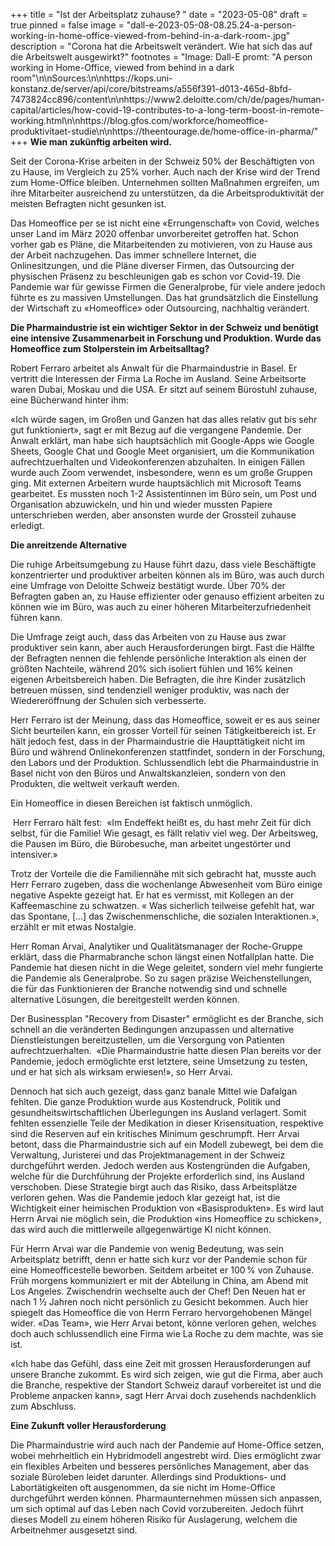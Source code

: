 +++
title = "Ist der Arbeitsplatz zuhause? "
date = "2023-05-08"
draft = true
pinned = false
image = "dall-e-2023-05-08-08.25.24-a-person-working-in-home-office-viewed-from-behind-in-a-dark-room-.jpg"
description = "Corona hat die Arbeitswelt verändert. Wie hat sich das auf die Arbeitswelt ausgewirkt?"
footnotes = "Image: Dall-E promt: \"A person working in Home-Office, viewed from behind in a dark room\"\n\nSources:\n\nhttps://kops.uni-konstanz.de/server/api/core/bitstreams/a556f391-d013-465d-8bfd-7473824cc896/content\n\nhttps://www2.deloitte.com/ch/de/pages/human-capital/articles/how-covid-19-contributes-to-a-long-term-boost-in-remote-working.html\n\nhttps://blog.gfos.com/workforce/homeoffice-produktivitaet-studie\n\nhttps://theentourage.de/home-office-in-pharma/"
+++
**Wie man zukünftig arbeiten wird.**  

Seit der Corona-Krise arbeiten in der Schweiz 50% der Beschäftigten von zu Hause, im Vergleich zu 25% vorher. Auch nach der Krise wird der Trend zum Home-Office bleiben. Unternehmen sollten Maßnahmen ergreifen, um ihre Mitarbeiter ausreichend zu unterstützen, da die Arbeitsproduktivität der meisten Befragten nicht gesunken ist. 

Das Homeoffice per se ist nicht eine «Errungenschaft» von Covid, welches unser Land im März 2020 offenbar unvorbereitet getroffen hat. Schon vorher gab es Pläne, die Mitarbeitenden zu motivieren, von zu Hause aus der Arbeit nachzugehen. Das immer schnellere Internet, die Onlinesitzungen, und die Pläne diverser Firmen, das Outsourcing der physischen Präsenz zu beschleunigen gab es schon vor Covid-19. Die Pandemie war für gewisse Firmen die Generalprobe, für viele andere jedoch führte es zu massiven Umstellungen. Das hat grundsätzlich die Einstellung der Wirtschaft zu «Homeoffice» oder Outsourcing, nachhaltig verändert. 

**Die Pharmaindustrie ist ein wichtiger Sektor in der Schweiz und benötigt eine intensive Zusammenarbeit in Forschung und Produktion. Wurde das Homeoffice zum Stolperstein im Arbeitsalltag?** 

Robert Ferraro arbeitet als Anwalt für die Pharmaindustrie in Basel. Er vertritt die Interessen der Firma La Roche im Ausland. Seine Arbeitsorte waren Dubai, Moskau und die USA. Er sitzt auf seinem Bürostuhl zuhause, eine Bücherwand hinter ihm: 

«Ich würde sagen, im Großen und Ganzen hat das alles relativ gut bis sehr gut funktioniert», sagt er mit Bezug auf die vergangene Pandemie. Der Anwalt erklärt, man habe sich hauptsächlich mit Google-Apps wie Google Sheets, Google Chat und Google Meet organisiert, um die Kommunikation aufrechtzuerhalten und Videokonferenzen abzuhalten. In einigen Fällen wurde auch Zoom verwendet, insbesondere, wenn es um große Gruppen ging. Mit externen Arbeitern wurde hauptsächlich mit Microsoft Teams gearbeitet. Es mussten noch 1-2 Assistentinnen im Büro sein, um Post und Organisation abzuwickeln, und hin und wieder mussten Papiere unterschrieben werden, aber ansonsten wurde der Grossteil zuhause erledigt.  

**Die anreitzende Alternative** 

Die ruhige Arbeitsumgebung zu Hause führt dazu, dass viele Beschäftigte konzentrierter und produktiver arbeiten können als im Büro, was auch durch eine Umfrage von Deloitte Schweiz bestätigt wurde. Über 70% der Befragten gaben an, zu Hause effizienter oder genauso effizient arbeiten zu können wie im Büro, was auch zu einer höheren Mitarbeiterzufriedenheit führen kann. 

Die Umfrage zeigt auch, dass das Arbeiten von zu Hause aus zwar produktiver sein kann, aber auch Herausforderungen birgt. Fast die Hälfte der Befragten nennen die fehlende persönliche Interaktion als einen der größten Nachteile, während 20% sich isoliert fühlen und 16% keinen eigenen Arbeitsbereich haben. Die Befragten, die ihre Kinder zusätzlich betreuen müssen, sind tendenziell weniger produktiv, was nach der Wiedereröffnung der Schulen sich verbesserte. 

Herr Ferraro ist der Meinung, dass das Homeoffice, soweit er es aus seiner Sicht beurteilen kann, ein grosser Vorteil für seinen Tätigkeitbereich ist. Er hält jedoch fest, dass in der Pharmaindustrie die Haupttätigkeit nicht im Büro und während Onlinekonferenzen stattfindet, sondern in der Forschung, den Labors und der Produktion. Schlussendlich lebt die Pharmaindustrie in Basel nicht von den Büros und Anwaltskanzleien, sondern von den Produkten, die weltweit verkauft werden. 

Ein Homeoffice in diesen Bereichen ist faktisch unmöglich.  

 Herr Ferraro hält fest:  «Im Endeffekt heißt es, du hast mehr Zeit für dich selbst, für die Familie! Wie gesagt, es fällt relativ viel weg. Der Arbeitsweg, die Pausen im Büro, die Bürobesuche, man arbeitet ungestörter und intensiver.» 

Trotz der Vorteile die die Familiennähe mit sich gebracht hat, musste auch Herr Ferraro zugeben, dass die wochenlange Abwesenheit vom Büro einige negative Aspekte gezeigt hat. Er hat es vermisst, mit Kollegen an der Kaffeemaschine zu schwatzen. « Was sicherlich teilweise gefehlt hat, war das Spontane, \[…] das Zwischenmenschliche, die sozialen Interaktionen.», erzählt er mit etwas Nostalgie. 

Herr Roman Arvai, Analytiker und Qualitätsmanager der Roche-Gruppe erklärt, dass die Pharmabranche schon längst einen Notfallplan hatte. Die Pandemie hat diesen nicht in die Wege geleitet, sondern viel mehr fungierte die Pandemie als Generalprobe. So zu sagen präzise Weichenstellungen, die für das Funktionieren der Branche notwendig sind und schnelle alternative Lösungen, die bereitgestellt werden können.  

Der Businessplan "Recovery from Disaster" ermöglicht es der Branche, sich schnell an die veränderten Bedingungen anzupassen und alternative Dienstleistungen bereitzustellen, um die Versorgung von Patienten aufrechtzuerhalten.  «Die Pharmaindustrie hatte diesen Plan bereits vor der Pandemie, jedoch ermöglichte erst letztere, seine Umsetzung zu testen, und er hat sich als wirksam erwiesen!», so Herr Arvai. 

Dennoch hat sich auch gezeigt, dass ganz banale Mittel wie Dafalgan fehlten. Die ganze Produktion wurde aus Kostendruck, Politik und gesundheitswirtschaftlichen Überlegungen ins Ausland verlagert. Somit fehlten essenzielle Teile der Medikation in dieser Krisensituation, respektive sind die Reserven auf ein kritisches Minimum geschrumpft. Herr Arvai betont, dass die Pharmaindustrie sich auf ein Modell zubewegt, bei dem die Verwaltung, Juristerei und das Projektmanagement in der Schweiz durchgeführt werden. Jedoch werden aus Kostengründen die Aufgaben, welche für die Durchführung der Projekte erforderlich sind, ins Ausland verschoben. Diese Strategie birgt auch das Risiko, dass Arbeitsplätze verloren gehen. Was die Pandemie jedoch klar gezeigt hat, ist die Wichtigkeit einer heimischen Produktion von «Basisprodukten». Es wird laut Herrn Arvai nie möglich sein, die Produktion «ins Homeoffice zu schicken», das wird auch die mittlerweile allgegenwärtige KI nicht können. 

Für Herrn Arvai war die Pandemie von wenig Bedeutung, was sein Arbeitsplatz betrifft, denn er hatte sich kurz vor der Pandemie schon für eine Homeofficestelle beworben. Seitdem arbeitet er 100 % von Zuhause. Früh morgens kommuniziert er mit der Abteilung in China, am Abend mit Los Angeles. Zwischendrin wechselte auch der Chef! Den Neuen hat er nach 1 ½ Jahren noch nicht persönlich zu Gesicht bekommen. Auch hier spiegelt das Homeoffice die von Herrn Ferraro hervorgehobenen Mängel wider. «Das Team», wie Herr Arvai betont, könne verloren gehen, welches doch auch schlussendlich eine Firma wie La Roche zu dem machte, was sie ist. 

«Ich habe das Gefühl, dass eine Zeit mit grossen Herausforderungen auf unsere Branche zukommt. Es wird sich zeigen, wie gut die Firma, aber auch die Branche, respektive der Standort Schweiz darauf vorbereitet ist und die Probleme anpacken kann», sagt Herr Arvai doch zusehends nachdenklich zum Abschluss. 

**Eine Zukunft voller Herausforderung**

Die Pharmaindustrie wird auch nach der Pandemie auf Home-Office setzen, wobei mehrheitlich ein Hybridmodell angestrebt wird. Dies ermöglicht zwar ein flexibles Arbeiten und besseres persönliches Management, aber das soziale Büroleben leidet darunter. Allerdings sind Produktions- und Labortätigkeiten oft ausgenommen, da sie nicht im Home-Office durchgeführt werden können. Pharmaunternehmen müssen sich anpassen, um sich optimal auf das Leben nach Covid vorzubereiten. Jedoch führt dieses Modell zu einem höheren Risiko für Auslagerung, welchem die Arbeitnehmer ausgesetzt sind.